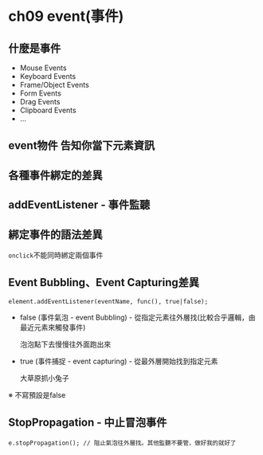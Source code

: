 # ch09 event(事件)

## 什麼是事件

- Mouse Events
- Keyboard Events
- Frame/Object Events
- Form Events
- Drag Events
- Clipboard Events
- ...

## event物件 告知你當下元素資訊

## 各種事件綁定的差異

## addEventListener - 事件監聽

## 綁定事件的語法差異

`onclick`不能同時綁定兩個事件

## Event Bubbling、Event Capturing差異

`element.addEventListener(eventName, func(), true|false);`

- false (事件氣泡 - event Bubbling) - 從指定元素往外層找(比較合乎邏輯，由最近元素來觸發事件)

    泡泡點下去慢慢往外面跑出來

- true  (事件捕捉 - event capturing) - 從最外層開始找到指定元素

    大草原抓小兔子

※ 不寫預設是false

## StopPropagation - 中止冒泡事件

`e.stopPropagation(); // 阻止氣泡往外層找。其他監聽不要管，做好我的就好了`